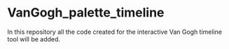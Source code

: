 # VanGogh_palette_timeline
In this repository all the code created for the interactive Van Gogh timeline tool will be added.
